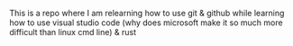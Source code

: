 This is a repo where I am relearning how to use git & github while learning how to use visual studio code (why does microsoft make it so much more difficult than linux cmd line) & rust 
